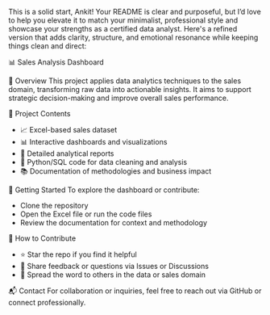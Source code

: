 This is a solid start, Ankit! Your README is clear and purposeful, but I’d love to help you elevate it to match your minimalist, professional style and showcase your strengths as a certified data analyst. Here's a refined version that adds clarity, structure, and emotional resonance while keeping things clean and direct:

📊 Sales Analysis Dashboard

🧠 Overview
This project applies data analytics techniques to the sales domain, transforming raw data into actionable insights. It aims to support strategic decision-making and improve overall sales performance.

📁 Project Contents
- 📈 Excel-based sales dataset
- 📊 Interactive dashboards and visualizations
- 🧾 Detailed analytical reports
- 🧮 Python/SQL code for data cleaning and analysis
- 📚 Documentation of methodologies and business impact
  
🚀 Getting Started
To explore the dashboard or contribute:
- Clone the repository
- Open the Excel file or run the code files
- Review the documentation for context and methodology
  
🤝 How to Contribute
- ⭐ Star the repo if you find it helpful
- 💬 Share feedback or questions via Issues or Discussions
- 📢 Spread the word to others in the data or sales domain
  
📬 Contact
For collaboration or inquiries, feel free to reach out via GitHub or connect professionally.
